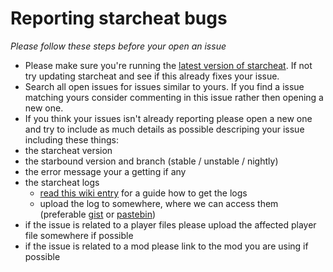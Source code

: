 Reporting starcheat bugs
========================
*Please follow these steps before your open an issue*

* Please make sure you're running the [latest version of starcheat](https://github.com/wizzomafizzo/starcheat/releases/latest). If not try updating starcheat and see if this already fixes your issue.
* Search all open issues for issues similar to yours. If you find a issue matching yours consider commenting in this issue rather then opening a new one.
* If you think your issues isn't already reporting please open a new one and try to include as much details as possible descriping your issue including these things:
* the starcheat version 
* the starbound version and branch (stable / unstable / nightly)
* the error message your a getting if any
* the starcheat logs
  * [read this wiki entry](https://github.com/wizzomafizzo/starcheat/wiki/help#how-to-get-logs) for a guide how to get the logs
  * upload the log to somewhere, where we can access them (preferable [gist](https://gist.github.com/) or [pastebin](http://pastebin.com/))
* if the issue is related to a player files please upload the affected player file somewhere if possible
* if the issue is related to a mod please link to the mod you are using if possible

